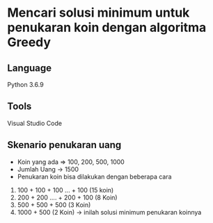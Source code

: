 # Mencari solusi minimum untuk penukaran koin dengan algoritma Greedy

## Language
Python 3.6.9

## Tools
Visual Studio Code

## Skenario penukaran uang

* Koin yang ada => 100, 200, 500, 1000
* Jumlah Uang -> 1500
* Penukaran koin bisa dilakukan dengan beberapa cara 
1. 100 + 100 + 100 ... + 100 (15 koin)
2. 200 + 200 .... + 200 + 100 (8 Koin)
3. 500 +  500 + 500 (3 Koin)
4. 1000 + 500 (2 Koin) -> inilah solusi minimum penukaran koinnya

